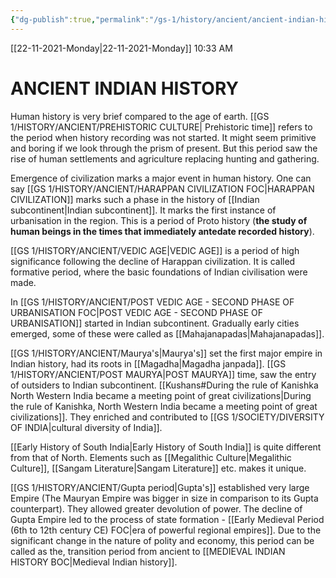 ```yaml
---
{"dg-publish":true,"permalink":"/gs-1/history/ancient/ancient-indian-history-boc/"}
---
```


[[22-11-2021-Monday\|22-11-2021-Monday]]  10:33 AM

# ANCIENT INDIAN HISTORY
Human history is very brief compared to the age of earth. [[GS 1/HISTORY/ANCIENT/PREHISTORIC CULTURE\| Prehistoric time]] refers to the period when history recording was not started. It might seem primitive and boring if we look through the prism of present. But this period saw the rise of human settlements and agriculture replacing hunting and gathering. 

Emergence of civilization marks a major event in human history. One can say [[GS 1/HISTORY/ANCIENT/HARAPPAN CIVILIZATION FOC\|HARAPPAN CIVILIZATION]] marks such a phase in the history of [[Indian subcontinent\|Indian subcontinent]]. It marks the first instance of urbanisation in the region. This is a period of Proto history (**the study of human beings in the times that immediately antedate recorded history**). 

[[GS 1/HISTORY/ANCIENT/VEDIC AGE\|VEDIC AGE]] is a period of high significance following the decline of Harappan civilization. It is called formative period, where the basic foundations of Indian civilisation were made.

In [[GS 1/HISTORY/ANCIENT/POST VEDIC AGE - SECOND PHASE OF URBANISATION FOC\|POST VEDIC AGE - SECOND PHASE OF URBANISATION]] started in Indian subcontinent. Gradually early cities emerged, some of these were called as [[Mahajanapadas\|Mahajanapadas]]. 

[[GS 1/HISTORY/ANCIENT/Maurya's\|Maurya's]] set the first major empire in Indian history, had its roots in [[Magadha\|Magadha janpada]]. [[GS 1/HISTORY/ANCIENT/POST MAURYA\|POST MAURYA]] time, saw the entry of outsiders to Indian subcontinent. [[Kushans#During the rule of Kanishka North Western India became a meeting point of great civilizations\|During the rule of Kanishka, North Western India  became a meeting point of great civilizations]]. They enriched and contributed to [[GS 1/SOCIETY/DIVERSITY OF INDIA\|cultural diversity of India]]. 

[[Early History of South India\|Early History of South India]] is quite different from that of North. Elements such as [[Megalithic Culture\|Megalithic Culture]], [[Sangam Literature\|Sangam Literature]] etc. makes it unique.

[[GS 1/HISTORY/ANCIENT/Gupta period\|Gupta's]] established very large Empire (The Mauryan Empire was bigger in size in comparison to its Gupta counterpart). They allowed greater devolution of power. The decline of Gupta Empire led to the process of state formation - [[Early Medieval Period (6th to 12th century CE) FOC\|era of powerful regional empires]]. Due to the significant change in the nature of polity and economy, this period can be called as the, transition period from ancient to [[MEDIEVAL INDIAN HISTORY BOC\|Medieval Indian history]].

